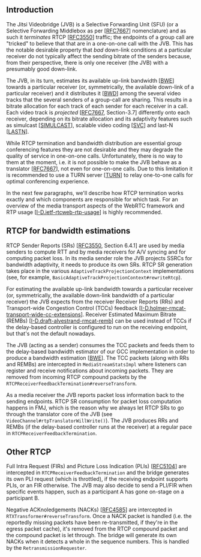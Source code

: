 ## Introduction


The Jitsi Videobridge (JVB) is a Selective Forwarding Unit (SFU) (or a Selective
Forwarding Middlebox as per [[RFC7667]] nomenclature) and as such it
_terminates_ RTCP [[RFC3550]] traffic; the endpoints of a group call are
"tricked" to believe that that are in a one-on-one call with the JVB. This has
the notable desirable property that _bad_ down-link conditions at a particular
receiver do not typically affect the sending bitrate of the senders because,
from their perspective, there is only one receiver (the JVB) with a presumably
good down-link.

The JVB, in its turn, estimates its available up-link bandwidth [[BWE]] towards
a particular receiver (or, symmetrically, the available down-link of a
particular receiver) and it distributes it [[BWD]] among the several video
tracks that the several senders of a group-call are sharing. This results in a
bitrate allocation for each track of each sender for each receiver in a call.
Each video track is _projected_ [[RFC7667], Section-3.7] differently onto each
receiver, depending on its bitrate allocation and its adaptivity features such
as simulcast [[SIMULCAST]], scalable video coding [[SVC]] and last-N [[LASTN]].

While RTCP termination and bandwidth distribution are essential group
conferencing features they are not desirable and they may degrade the quality of
service in one-on-one calls. Unfortunately, there is no way to them at the
moment, i.e. it is not possible to make the JVB behave as a translator
[[RFC7667]], not even for one-on-one calls. Due to this limitation it is
recommended to use a TURN server [[TURN]] to relay one-to-one calls for optimal
conferencing experience.

In the next few paragraphs, we'll describe how RTCP termination works exactly
and which components are responsible for which task. For an overview of the
media transport aspects of the WebRTC framework and RTP usage
[[I-D.ietf-rtcweb-rtp-usage]] is highly recommended.

## RTCP for bandwidth estimations

RTCP Sender Reports (SRs) [[RFC3550], Section 6.4.1] are used by media senders
to compute RTT and by media receivers for A/V syncing and for computing packet
loss. In its media sender role the JVB projects SSRCs for bandwidth adaptivity,
it needs to produce its own SRs. RTCP SR generation takes place in the various
`AdaptiveTrackProjectionContext` implementations (see, for example,
`BasicAdaptiveTrackProjectionContext#rewriteRtcp`).

For estimating the available up-link bandwidth towards a particular receiver
(or, symmetrically, the available down-link bandwidth of a particular receiver)
the JVB expects from the receiver Receiver Reports (RRs) and Transport-wide
Congestion Control (TCCs) feedback
[[I-D.holmer-rmcat-transport-wide-cc-extensions]]. Receiver Estimated Maximum
Bitrate (REMBs) [[I-D.draft-alvestrand-rmcat-remb]]
can be used instead of TCCs if the delay-based controller is configured to run
on the receiving endpoint, but that's not the default nowadays.

The JVB (acting as a sender) consumes the TCC packets and feeds them to the
delay-based bandwidth estimator of our GCC implementation in order to produce a
bandwidth estimation [[BWE]]. The TCC packets (along with RRs and REMBs) are
intercepted in `MediaStreamStatsImpl` where listeners can register and receive
notifications about incoming packets. They are removed from incoming RTCP
compound packets by the `RTCPReceiverFeedbackTermination#reverseTransform`.

As a media receiver the JVB reports packet loss information back to the sending
endpoints. RTCP SR consumption for packet loss computation happens in FMJ, which
is the reason why we always let RTCP SRs to go through the translator core of
the JVB (see `VideoChannel#rtpTranslatorWillWrite()`). The JVB produces RRs and 
REMBs (if the delay-based controller runs at the receiver) at a regular pace in
`RTCPReceiverFeedbackTermination`.

## Other RTCP

Full Intra Request (FIRs) and Picture Loss Indication (PLIs) [[RFC5104]] are 
intercepted in `RTCPReceiverFeedbackTermination` and the bridge generates its 
own PLI request (which is throttled), if the receiving endpoint supports PLIs, 
or an FIR otherwise. The JVB may also decide to send a PLI/FIR when specific
events happen, such as a participant A has gone on-stage on a participant B.

Negative ACKnoledgements (NACKs) [[RFC4585]] are intercepted in 
`RTXTransformer#reverseTransform`. Once a NACK packet is handled (i.e. the 
reportedly missing packets have been re-transmitted, if they're in the egress 
packet cache), it's removed from the RTCP compound packet and the compound 
packet is let through. The bridge will generate its own NACKs when it detects a
whole in the sequence numbers. This is handled by the `RetransmissionRequester`.

[SIMULCAST]: simulcast.md
[LASTN]: last-n.md
[SVC]: svc.md
[BWE]: bandwidth-estimations.md
[BWD]: bandwidth-distribution.md
[TURN]: https://github.com/jitsi/jitsi-meet/blob/master/doc/turn.md
[RFC7667]: https://tools.ietf.org/html/rfc7667
[RFC3550]: https://tools.ietf.org/html/rfc3550
[RFC4585]: https://tools.ietf.org/html/rfc4585
[RFC5104]: https://tools.ietf.org/html/rfc5104
[I-D.ietf-rtcweb-rtp-usage]: https://tools.ietf.org/html/draft-ietf-rtcweb-rtp-usage-26
[I-D.holmer-rmcat-transport-wide-cc-extensions]: https://tools.ietf.org/html/draft-holmer-rmcat-transport-wide-cc-extensions-01
[I-D.draft-alvestrand-rmcat-remb]: https://tools.ietf.org/html/draft-alvestrand-rmcat-remb-03